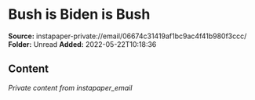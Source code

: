 # Bush is Biden is Bush

**Source:** instapaper-private://email/06674c31419af1bc9ac4f41b980f3ccc/
**Folder:** Unread
**Added:** 2022-05-22T10:18:36




## Content
*Private content from instapaper_email*
